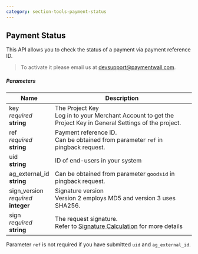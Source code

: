```yaml
---
category: section-tools-payment-status
---
```


## Payment Status

This API allows you to check the status of a payment via payment reference ID.

> To activate it please email us at [devsupport@paymentwall.com](mailto:devsupport@paymentwall.com).

##### Parameters

|Name|Description|
|---|---|
|key<br> *required*<br> **string**| The Project Key<br> Log in to your Merchant Account to get the Project Key in General Settings of the project.|
|ref<br> *required*<br> **string**| Payment reference ID. <br>  Can be obtained from parameter ```ref``` in pingback request.|
|uid<br> **string**| ID of end-users in your system|
|ag_external_id<br> **string**| Can be obtained from parameter ```goodsid``` in pingback request. |
|sign_version<br> *required*<br> **integer**| Signature version<br> Version 2 employs MD5 and version 3 uses SHA256.|
|sign<br> *required*<br> **string**| The request signature.<br> Refer to [Signature Calculation](/reference/signature-calculation) for more details|

Parameter ```ref``` is not required if you have submitted ```uid``` and ```ag_external_id```.